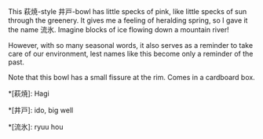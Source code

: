 This 萩焼-style 井戸-bowl has little specks of pink, like little specks of sun through the greenery. It gives me a feeling of heralding spring, so I gave it the name 流氷. Imagine blocks of ice flowing down a mountain river!

However, with so many seasonal words, it also serves as a reminder to take care of our environment, lest names like this become only a reminder of the past.

Note that this bowl has a small fissure at the rim. Comes in a cardboard box.

*[萩焼]: Hagi

*[井戸]: ido, big well

*[流氷]: ryuu hou
